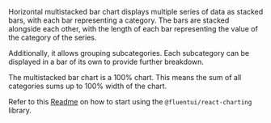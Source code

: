 Horizontal multistacked bar chart displays multiple series of data as stacked bars, with each bar representing a category. The bars are stacked alongside each other, with the length of each bar representing the value of the category of the series.

Additionally, it allows grouping subcategories. Each subcategory can be displayed in a bar of its own to provide further breakdown.

The multistacked bar chart is a 100% chart. This means the sum of all categories sums up to 100% width of the chart.

Refer to this [Readme](https://github.com/microsoft/fluentui/blob/master/packages/react-charting/README.md) on how to start using the `@fluentui/react-charting` library.
